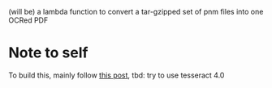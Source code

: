 (will be) a lambda function to convert a tar-gzipped set of pnm files into one OCRed PDF

# Note to self

To build this, mainly follow [this post](https://stackoverflow.com/questions/33588262/tesseract-ocr-on-aws-lambda-via-virtualenv), tbd: try to use tesseract 4.0
